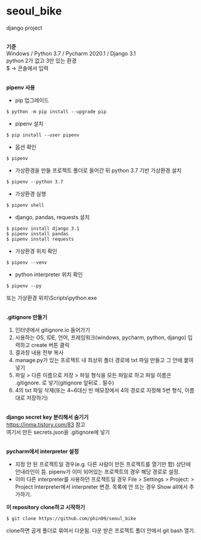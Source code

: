 # seoul_bike
django project   
&nbsp;  

**기준**   
Windows / Python 3.7 / Pycharm 2020.1 / Django 3.1   
python 2가 없고 3만 있는 환경   
$ → 콘솔에서 입력   
&nbsp;  

**pipenv 사용**   
* pip 업그레이드
```
$ python -m pip install --upgrade pip
```
* pipenv 설치
```
$ pip install --user pipenv
```
* 옵션 확인
```
$ pipenv
```
* 가상환경을 만들 프로젝트 폴더로 들어간 뒤 python 3.7 기반 가상환경 설치
```
$ pipenv --python 3.7
```
* 가상환경 실행
```
$ pipenv shell
```
* django, pandas, requests 설치
```
$ pipenv install django 3.1
$ pipenv install pandas
$ pipenv install requests
```
* 가상환경 위치 확인
```
$ pipenv --venv
```
* python interpreter 위치 확인
```
$ pipenv --py
```
또는 가상환경 위치\Scripts\python.exe   
&nbsp;  

**.gitignore 만들기**   
1. 인터넷에서 gitignore.io 들어가기
2. 사용하는 OS, IDE, 언어, 프레임워크(windows, pycharm, python, django) 입력하고 create 버튼 클릭
3. 결과창 내용 전부 복사
4. manage.py가 있는 프로젝트 내 최상위 폴더 경로에 txt 파일 만들고 그 안에 붙여넣기
5. 파일 > 다른 이름으로 저장 > 파일 형식을 모든 파일로 하고 파일 이름은 .gitignore. 로 넣기(gitignore 앞뒤로 . 필수)
6. 4의 txt 파일 삭제(또는 4~6대신 빈 메모장에서 4의 경로로 지정해 5번 형식, 이름대로 저장하기)   
&nbsp;  

**django secret key 분리해서 숨기기**   
https://inma.tistory.com/83 참고   
여기서 만든 secrets.json을 .gitignore에 넣기   
&nbsp;  

**pycharm에서 interpreter 설정**   
* 지정 안 된 프로젝트일 경우(e.g. 다른 사람이 만든 프로젝트를 열기만 함) 상단에 안내라인이 뜸. pipenv가 이미 되어있는 프로젝트의 경우 해당 경로로 설정.
* 이미 다른 interpreter를 사용하던 프로젝트일 경우 File > Settings > Project: > Project Interpreter에서 interpreter 변경. 목록에 안 뜨는 경우 Show all에서 추가하기.
&nbsp;  

**이 repository clone하고 시작하기**   
```
$ git clone https://github.com/phin09/seoul_bike
```
clone하면 곱게 폴더로 묶여서 다운됨. 다운 받은 프로젝트 폴더 안에서 git bash 열기.   
&nbsp;  

